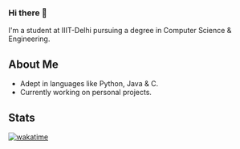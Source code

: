 ### Hi there 👋
I'm a student at IIIT-Delhi pursuing a degree in Computer Science & Engineering.  

<!--
**sarath2004/sarath2004** is a ✨ _special_ ✨ repository because its `README.md` (this file) appears on your GitHub profile.

Here are some ideas to get you started:

- 🔭 I’m currently working on ...
- 🌱 I’m currently learning ...
- 👯 I’m looking to collaborate on ...
- 🤔 I’m looking for help with ...
- 💬 Ask me about ...
- 📫 How to reach me: ...
- 😄 Pronouns: ...
- ⚡ Fun fact: ...
-->

## About Me
- Adept in languages like Python, Java & C.  
- Currently working on personal projects.  

## Stats
[![wakatime](https://wakatime.com/badge/user/018b4378-bed9-4ab2-b6e4-8bfcd360dac3.svg)](https://wakatime.com/@018b4378-bed9-4ab2-b6e4-8bfcd360dac3)

